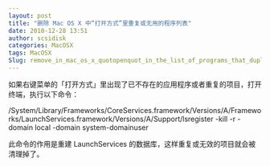```yaml
---
layout: post
title: "删除 Mac OS X 中“打开方式”里重复或无用的程序列表"
date: 2010-12-28 13:51
author: scsidisk
categories: MacOSX
tags: MacOSX
Slug: remove_in_mac_os_x_quotopenquot_in_the_list_of_programs_that_duplicate_or_unwanted
---
```


如果右键菜单的「打开方式」里出现了已不存在的应用程序或者重复的项目，打开终端，执行以下命令：

/System/Library/Frameworks/CoreServices.framework/Versions/A/Frameworks/LaunchServices.framework/Versions/A/Support/lsregister
-kill -r -domain local -domain system-domainuser

此命令的作用是重建 LaunchServices
的数据库，这样重复或无效的项目就会被清理掉了。

<div class="posttagsblock">
</div>

